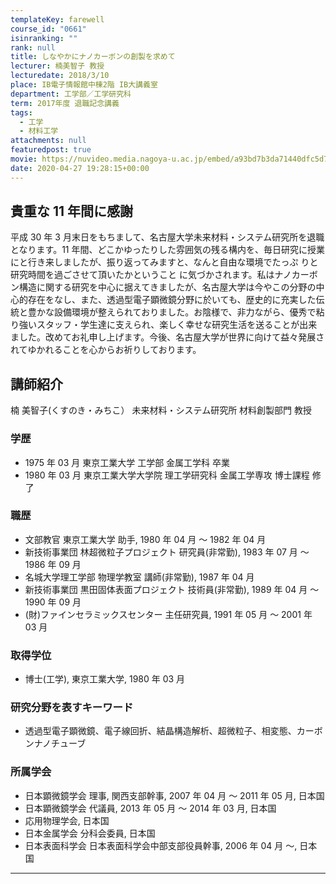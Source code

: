 ```yaml
---
templateKey: farewell
course_id: "0661"
isinranking: ""
rank: null
title: しなやかにナノカーボンの創製を求めて
lecturer: 楠美智子 教授
lecturedate: 2018/3/10
place: IB電子情報館中棟2階 IB大講義室
department: 工学部／工学研究科
term: 2017年度 退職記念講義
tags:
  - 工学
  - 材料工学
attachments: null
featuredpost: true
movie: https://nuvideo.media.nagoya-u.ac.jp/embed/a93bd7b3da71440dfc5d723af0ada70b0b2bb498
date: 2020-04-27 19:28:15+00:00
---
```


## 貴重な 11 年間に感謝

平成 30 年 3 月末日をもちまして、名古屋大学未来材料・システム研究所を退職となります。11 年間、どこかゆったりした雰囲気の残る構内を、毎日研究に授業にと行き来しましたが、振り返ってみますと、なんと自由な環境でたっぷ りと研究時間を過ごさせて頂いたかということ に気づかされます。私はナノカーボン構造に関する研究を中心に据えてきましたが、名古屋大学は今やこの分野の中心的存在をなし、また、透過型電子顕微鏡分野に於いても、歴史的に充実した伝統と豊かな設備環境が整えられておりました。お陰様で、非力ながら、優秀で粘り強いスタッフ・学生達に支えられ、楽しく幸せな研究生活を送ることが出来ました。改めてお礼申し上げます。今後、名古屋大学が世界に向けて益々発展されてゆかれることを心からお祈りしております。

## 講師紹介

楠 美智子(くすのき・みちこ） 未来材料・システム研究所 材料創製部門 教授

### 学歴

- 1975 年 03 月 東京工業大学 工学部 金属工学科 卒業
- 1980 年 03 月 東京工業大学大学院 理工学研究科 金属工学専攻 博士課程 修了

### 職歴

- 文部教官 東京工業大学 助手, 1980 年 04 月 ～ 1982 年 04 月
- 新技術事業団 林超微粒子プロジェクト 研究員(非常勤), 1983 年 07 月 ～ 1986 年 09 月
- 名城大学理工学部 物理学教室 講師(非常勤), 1987 年 04 月
- 新技術事業団 黒田固体表面プロジェクト 技術員(非常勤), 1989 年 04 月 ～ 1990 年 09 月
- (財)ファインセラミックスセンター 主任研究員, 1991 年 05 月 ～ 2001 年 03 月

### 取得学位

- 博士(工学), 東京工業大学, 1980 年 03 月

### 研究分野を表すキーワード

- 透過型電子顕微鏡、電子線回折、結晶構造解析、超微粒子、相変態、カーボンナノチューブ

### 所属学会

- 日本顕微鏡学会 理事, 関西支部幹事, 2007 年 04 月 ～ 2011 年 05 月, 日本国
- 日本顕微鏡学会 代議員, 2013 年 05 月 ～ 2014 年 03 月, 日本国
- 応用物理学会, 日本国
- 日本金属学会 分科会委員, 日本国
- 日本表面科学会 日本表面科学会中部支部役員幹事, 2006 年 04 月 ～, 日本国

---
